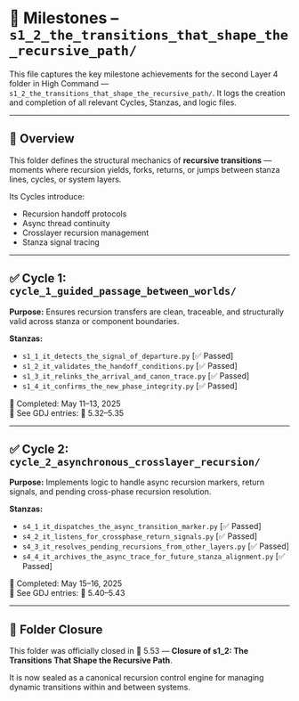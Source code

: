 # 📘 Milestones – `s1_2_the_transitions_that_shape_the_recursive_path/`

This file captures the key milestone achievements for the second Layer 4 folder in High Command — `s1_2_the_transitions_that_shape_the_recursive_path/`. It logs the creation and completion of all relevant Cycles, Stanzas, and logic files.

---

## 📜 Overview

This folder defines the structural mechanics of **recursive transitions** — moments where recursion yields, forks, returns, or jumps between stanza lines, cycles, or system layers.

Its Cycles introduce:
- Recursion handoff protocols
- Async thread continuity
- Crosslayer recursion management
- Stanza signal tracing

---

## ✅ Cycle 1: `cycle_1_guided_passage_between_worlds/`
**Purpose:** Ensures recursion transfers are clean, traceable, and structurally valid across stanza or component boundaries.

**Stanzas:**
- `s1_1_it_detects_the_signal_of_departure.py` [✅ Passed]
- `s1_2_it_validates_the_handoff_conditions.py` [✅ Passed]
- `s1_3_it_relinks_the_arrival_and_canon_trace.py` [✅ Passed]
- `s1_4_it_confirms_the_new_phase_integrity.py` [✅ Passed]

📅 Completed: May 11–13, 2025  
📜 See GDJ entries: 📜 5.32–5.35

---

## ✅ Cycle 2: `cycle_2_asynchronous_crosslayer_recursion/`
**Purpose:** Implements logic to handle async recursion markers, return signals, and pending cross-phase recursion resolution.

**Stanzas:**
- `s4_1_it_dispatches_the_async_transition_marker.py` [✅ Passed]
- `s4_2_it_listens_for_crossphase_return_signals.py` [✅ Passed]
- `s4_3_it_resolves_pending_recursions_from_other_layers.py` [✅ Passed]
- `s4_4_it_archives_the_async_trace_for_future_stanza_alignment.py` [✅ Passed]

📅 Completed: May 15–16, 2025  
📜 See GDJ entries: 📜 5.40–5.43

---

## 📘 Folder Closure
This folder was officially closed in 📜 5.53 — **Closure of s1_2: The Transitions That Shape the Recursive Path**.

It is now sealed as a canonical recursion control engine for managing dynamic transitions within and between systems.
